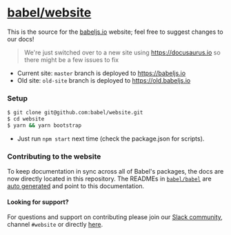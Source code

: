 # [babel/website](https://babeljs.io)

This is the source for the [babeljs.io](https://babeljs.io) website; feel free to suggest changes to our docs!

> We're just switched over to a new site using https://docusaurus.io so there might be a few issues to fix

- Current site: `master` branch is deployed to https://babeljs.io
- Old site: `old-site` branch is deployed to https://old.babeljs.io

### Setup

```bash
$ git clone git@github.com:babel/website.git
$ cd website
$ yarn && yarn bootstrap
```

- Just run `npm start` next time (check the package.json for scripts).

### Contributing to the website

To keep documentation in sync across all of Babel's packages, the docs are now directly located in this repository. The READMEs in [`babel/babel`](https://github.com/babel/babel) are [auto generated](https://github.com/babel/babel/blob/master/scripts/generators/readmes.js) and point to this documentation.

#### Looking for support?

For questions and support on contributing please join our [Slack community](https://slack.babeljs.io/), channel `#website` or directly [here](https://babeljs.slack.com/messages/website/).
